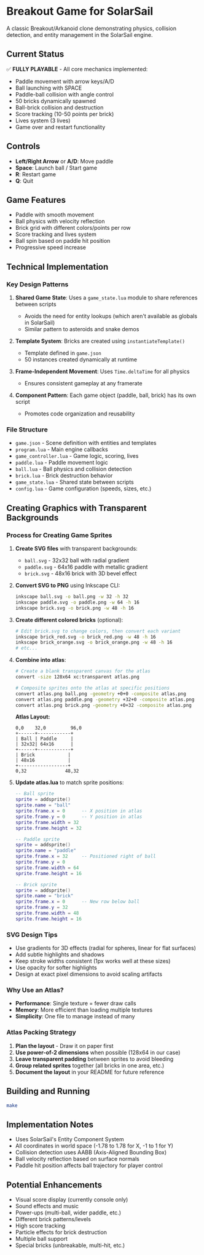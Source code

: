 # Breakout Game for SolarSail

A classic Breakout/Arkanoid clone demonstrating physics, collision detection, and entity management in the SolarSail engine.

## Current Status

✅ **FULLY PLAYABLE** - All core mechanics implemented:
- Paddle movement with arrow keys/A/D
- Ball launching with SPACE
- Paddle-ball collision with angle control
- 50 bricks dynamically spawned
- Ball-brick collision and destruction
- Score tracking (10-50 points per brick)
- Lives system (3 lives)
- Game over and restart functionality

## Controls
- **Left/Right Arrow** or **A/D**: Move paddle
- **Space**: Launch ball / Start game
- **R**: Restart game
- **Q**: Quit

## Game Features
- Paddle with smooth movement
- Ball physics with velocity reflection
- Brick grid with different colors/points per row
- Score tracking and lives system
- Ball spin based on paddle hit position
- Progressive speed increase

## Technical Implementation

### Key Design Patterns

1. **Shared Game State**: Uses a `game_state.lua` module to share references between scripts
   - Avoids the need for entity lookups (which aren't available as globals in SolarSail)
   - Similar pattern to asteroids and snake demos

2. **Template System**: Bricks are created using `instantiateTemplate()`
   - Template defined in `game.json`
   - 50 instances created dynamically at runtime

3. **Frame-Independent Movement**: Uses `Time.deltaTime` for all physics
   - Ensures consistent gameplay at any framerate

4. **Component Pattern**: Each game object (paddle, ball, brick) has its own script
   - Promotes code organization and reusability

### File Structure
- `game.json` - Scene definition with entities and templates
- `program.lua` - Main engine callbacks
- `game_controller.lua` - Game logic, scoring, lives
- `paddle.lua` - Paddle movement logic
- `ball.lua` - Ball physics and collision detection
- `brick.lua` - Brick destruction behavior
- `game_state.lua` - Shared state between scripts
- `config.lua` - Game configuration (speeds, sizes, etc.)

## Creating Graphics with Transparent Backgrounds

### Process for Creating Game Sprites

1. **Create SVG files** with transparent backgrounds:
   - `ball.svg` - 32x32 ball with radial gradient
   - `paddle.svg` - 64x16 paddle with metallic gradient
   - `brick.svg` - 48x16 brick with 3D bevel effect

2. **Convert SVG to PNG** using Inkscape CLI:
   ```bash
   inkscape ball.svg -o ball.png -w 32 -h 32
   inkscape paddle.svg -o paddle.png -w 64 -h 16
   inkscape brick.svg -o brick.png -w 48 -h 16
   ```

3. **Create different colored bricks** (optional):
   ```bash
   # Edit brick.svg to change colors, then convert each variant
   inkscape brick_red.svg -o brick_red.png -w 48 -h 16
   inkscape brick_orange.svg -o brick_orange.png -w 48 -h 16
   # etc...
   ```

4. **Combine into atlas**:
   ```bash
   # Create a blank transparent canvas for the atlas
   convert -size 128x64 xc:transparent atlas.png
   
   # Composite sprites onto the atlas at specific positions
   convert atlas.png ball.png -geometry +0+0 -composite atlas.png      # Ball at (0,0)
   convert atlas.png paddle.png -geometry +32+0 -composite atlas.png   # Paddle at (32,0)
   convert atlas.png brick.png -geometry +0+32 -composite atlas.png    # Brick at (0,32)
   ```

   **Atlas Layout:**
   ```
   0,0    32,0         96,0
   +------+------------+
   | Ball | Paddle     |
   | 32x32| 64x16      |
   +------+------------+
   | Brick            |
   | 48x16            |
   +------------------+
   0,32              48,32
   ```

5. **Update atlas.lua** to match sprite positions:
   ```lua
   -- Ball sprite
   sprite = addsprite()
   sprite.name = "ball"
   sprite.frame.x = 0      -- X position in atlas
   sprite.frame.y = 0      -- Y position in atlas
   sprite.frame.width = 32
   sprite.frame.height = 32
   
   -- Paddle sprite
   sprite = addsprite()
   sprite.name = "paddle"
   sprite.frame.x = 32     -- Positioned right of ball
   sprite.frame.y = 0
   sprite.frame.width = 64
   sprite.frame.height = 16
   
   -- Brick sprite
   sprite = addsprite()
   sprite.name = "brick"
   sprite.frame.x = 0      -- New row below ball
   sprite.frame.y = 32
   sprite.frame.width = 48
   sprite.frame.height = 16
   ```

### SVG Design Tips
- Use gradients for 3D effects (radial for spheres, linear for flat surfaces)
- Add subtle highlights and shadows
- Keep stroke widths consistent (1px works well at these sizes)
- Use opacity for softer highlights
- Design at exact pixel dimensions to avoid scaling artifacts

### Why Use an Atlas?
- **Performance**: Single texture = fewer draw calls
- **Memory**: More efficient than loading multiple textures
- **Simplicity**: One file to manage instead of many

### Atlas Packing Strategy
1. **Plan the layout** - Draw it on paper first
2. **Use power-of-2 dimensions** when possible (128x64 in our case)
3. **Leave transparent padding** between sprites to avoid bleeding
4. **Group related sprites** together (all bricks in one area, etc.)
5. **Document the layout** in your README for future reference

## Building and Running
```bash
make
```

## Implementation Notes
- Uses SolarSail's Entity Component System
- All coordinates in world space (-1.78 to 1.78 for X, -1 to 1 for Y)
- Collision detection uses AABB (Axis-Aligned Bounding Box)
- Ball velocity reflection based on surface normals
- Paddle hit position affects ball trajectory for player control

## Potential Enhancements
- Visual score display (currently console only)
- Sound effects and music
- Power-ups (multi-ball, wider paddle, etc.)
- Different brick patterns/levels
- High score tracking
- Particle effects for brick destruction
- Multiple ball support
- Special bricks (unbreakable, multi-hit, etc.)